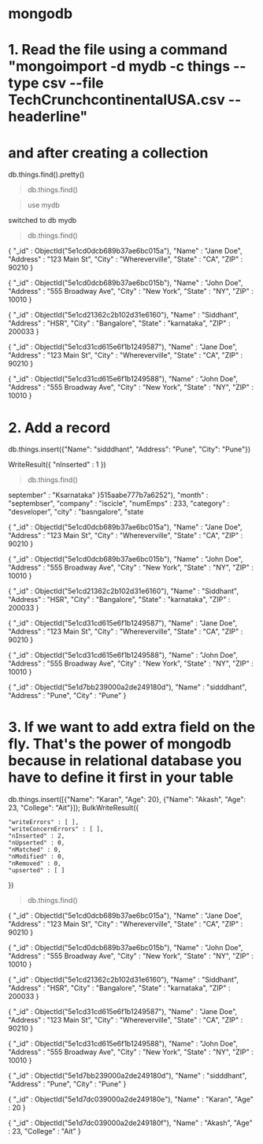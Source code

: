 # mongodb

# 1. Read the file using a command "mongoimport -d mydb -c things --type csv --file TechCrunchcontinentalUSA.csv --headerline"
# and after creating a collection

db.things.find().pretty()

> db.things.find()

> use mydb

switched to db mydb

> db.things.find()

{ "_id" : ObjectId("5e1cd0dcb689b37ae6bc015a"), "Name" : "Jane Doe", "Address" : "123 Main St", "City" : "Whereverville", "State" : "CA", "ZIP" : 90210 }

{ "_id" : ObjectId("5e1cd0dcb689b37ae6bc015b"), "Name" : "John Doe", "Address" : "555 Broadway Ave", "City" : "New York", "State" : "NY", "ZIP" : 10010 }

{ "_id" : ObjectId("5e1cd21362c2b102d31e6160"), "Name" : "Siddhant", "Address" : "HSR", "City" : "Bangalore", "State" : "karnataka", "ZIP" : 200033 }

{ "_id" : ObjectId("5e1cd31cd615e6f1b1249587"), "Name" : "Jane Doe", "Address" : "123 Main St", "City" : "Whereverville", "State" : "CA", "ZIP" : 90210 }

{ "_id" : ObjectId("5e1cd31cd615e6f1b1249588"), "Name" : "John Doe", "Address" : "555 Broadway Ave", "City" : "New York", "State" : "NY", "ZIP" : 10010 }

# 2. Add a record 

db.things.insert({"Name": "sidddhant", "Address": "Pune", "City": "Pune"})

WriteResult({ "nInserted" : 1 })

> db.things.find()

september" : "Ksarnataka" }515aabe777b7a6252"), "month" : "septembser", "company" : "iscicle", "numEmps" : 233, "category" : "desveloper", "city" : "basngalore", "state

{ "_id" : ObjectId("5e1cd0dcb689b37ae6bc015a"), "Name" : "Jane Doe", "Address" : "123 Main St", "City" : "Whereverville", "State" : "CA", "ZIP" : 90210 }

{ "_id" : ObjectId("5e1cd0dcb689b37ae6bc015b"), "Name" : "John Doe", "Address" : "555 Broadway Ave", "City" : "New York", "State" : "NY", "ZIP" : 10010 }

{ "_id" : ObjectId("5e1cd21362c2b102d31e6160"), "Name" : "Siddhant", "Address" : "HSR", "City" : "Bangalore", "State" : "karnataka", "ZIP" : 200033 }

{ "_id" : ObjectId("5e1cd31cd615e6f1b1249587"), "Name" : "Jane Doe", "Address" : "123 Main St", "City" : "Whereverville", "State" : "CA", "ZIP" : 90210 }

{ "_id" : ObjectId("5e1cd31cd615e6f1b1249588"), "Name" : "John Doe", "Address" : "555 Broadway Ave", "City" : "New York", "State" : "NY", "ZIP" : 10010 }

{ "_id" : ObjectId("5e1d7bb239000a2de249180d"), "Name" : "sidddhant", "Address" : "Pune", "City" : "Pune" }


# 3. If we want to add extra field on the fly. That's the power of mongodb because in relational database you have to define it first in your table


 db.things.insert([{"Name": "Karan", "Age": 20}, {"Name": "Akash", "Age": 23, "College": "Ait"}]);
BulkWriteResult({

	"writeErrors" : [ ],
	"writeConcernErrors" : [ ],
	"nInserted" : 2,
	"nUpserted" : 0,
	"nMatched" : 0,
	"nModified" : 0,
	"nRemoved" : 0,
	"upserted" : [ ]
})

> db.things.find()


{ "_id" : ObjectId("5e1cd0dcb689b37ae6bc015a"), "Name" : "Jane Doe", "Address" : "123 Main St", "City" : "Whereverville", "State" : "CA", "ZIP" : 90210 }

{ "_id" : ObjectId("5e1cd0dcb689b37ae6bc015b"), "Name" : "John Doe", "Address" : "555 Broadway Ave", "City" : "New York", "State" : "NY", "ZIP" : 10010 }

{ "_id" : ObjectId("5e1cd21362c2b102d31e6160"), "Name" : "Siddhant", "Address" : "HSR", "City" : "Bangalore", "State" : "karnataka", "ZIP" : 200033 }

{ "_id" : ObjectId("5e1cd31cd615e6f1b1249587"), "Name" : "Jane Doe", "Address" : "123 Main St", "City" : "Whereverville", "State" : "CA", "ZIP" : 90210 }

{ "_id" : ObjectId("5e1cd31cd615e6f1b1249588"), "Name" : "John Doe", "Address" : "555 Broadway Ave", "City" : "New York", "State" : "NY", "ZIP" : 10010 }

{ "_id" : ObjectId("5e1d7bb239000a2de249180d"), "Name" : "sidddhant", "Address" : "Pune", "City" : "Pune" }

{ "_id" : ObjectId("5e1d7dc039000a2de249180e"), "Name" : "Karan", "Age" : 20 }

{ "_id" : ObjectId("5e1d7dc039000a2de249180f"), "Name" : "Akash", "Age" : 23, "College" : "Ait" }
> 

